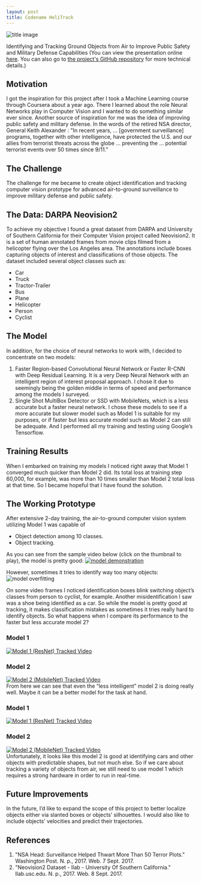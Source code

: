 ```yaml
---
layout: post
title: Codename HeliTrack
---
```


![title image](https://www.wired.com/images_blogs/dangerroom/2010/11/061109-F-9999X-0471.jpg)

Identifying and Tracking Ground Objects from Air to Improve Public Safety and Military Defense Capabilities (You can view the presentation online [here](https://docs.google.com/presentation/d/e/2PACX-1vQuCGiDUtic_qHUC4cYvti4GBEuiHFdfCJHUNcjsOcy3bD8EBUe51VdLiOq3yavRLEc_sPuhjduNr3U/pub?start=true&loop=false&delayms=15000). You can also go to [the project's GitHub repository](https://github.com/aleksod/Main_Repo/tree/master/Projects/HeliTrack) for more technical details.)

## Motivation  
I got the inspiration for this project after I took a Machine Learning course through Coursera about a year ago. There I learned about the role Neural Networks play in Computer Vision and I wanted to do something similar ever since. Another source of inspiration for me was the idea of improving public safety and military defense. In the words of the retired NSA director, General Keith Alexander : "In recent years, … [government surveillance] programs, together with other intelligence, have protected the U.S. and our allies from terrorist threats across the globe ... preventing the … potential terrorist events over 50 times since 9/11."

## The Challenge
The challenge for me became to create object identification and tracking computer vision prototype for advanced air-to-ground surveillance to improve military defense and public safety.

## The Data: DARPA Neovision2  
To achieve my objective I found a great dataset from DARPA and University of Southern California for their Computer Vision project called Neovision2. It is a set of human annotated frames from movie clips filmed from a helicopter flying over the Los Angeles area. The annotations include boxes capturing objects of interest and classifications of those objects. The dataset included several object classes such as:
* Car
* Truck
* Tractor-Trailer
* Bus
* Plane
* Helicopter
* Person
* Cyclist

## The Model  
In addition, for the choice of neural networks to work with, I decided to concentrate on two models:
1. Faster Region-based Convolutional Neural Network or Faster R-CNN with Deep Residual Learning. It is a very Deep Neural Network with an intelligent region of interest proposal approach. I chose it due to seemingly being the golden middle in terms of speed and performance among the models I surveyed.
2. Single Shot MultiBox Detector or SSD with MobileNets, which is a less accurate but a faster neural network.
I chose these models to see if a more accurate but slower model such as Model 1  is suitable for my purposes, or if faster but less accurate model such as Model 2 can still be adequate.  And I performed all my training and testing using Google’s Tensorflow.

## Training Results  
When I embarked on training my models I noticed right away that Model 1 converged much quicker than Model 2 did. Its total loss at training step 60,000, for example, was more than 10 times smaller than Model 2 total loss at that time. So I became hopeful that I have found the solution.

## The Working Prototype  
After extensive 2-day training, the air-to-ground computer vision system utilizing Model 1 was capable of
* Object detection among 10 classes.
* Object tracking.  

As you can see from the sample video below (click on the thumbnail to play), the model is pretty good:
[![model demonstration](https://i1.ytimg.com/vi/im2-BVwxeZI/hqdefault.jpg)](https://www.youtube.com/watch?v=im2-BVwxeZI)  

However, sometimes it tries to identify way too many objects:
![model overfitting](https://i.imgur.com/cHkt37n.png)  

On some video frames I noticed identification boxes blink switching object’s classes from person to cyclist, for example. Another misidentification I saw was a shoe being identified as a car. So while the model is pretty good at tracking, it makes classification mistakes as sometimes it tries really hard to identify objects. So what happens when I compare its performance to the faster but less accurate model 2?

### Model 1
[![Model 1 (ResNet) Tracked Video](https://i1.ytimg.com/vi/3j7zlDC0-dg/hqdefault.jpg)](https://www.youtube.com/watch?v=3j7zlDC0-dg&feature=youtu.be)
### Model 2
[![Model 2 (MobileNet) Tracked Video](https://i1.ytimg.com/vi/5q99wtbXWpU/hqdefault.jpg)](https://www.youtube.com/watch?v=5q99wtbXWpU&feature=youtu.be)  
From here we can see that even the “less intelligent” model 2 is doing really well.  Maybe it can be a better model for the task at hand.

### Model 1
[![Model 1 (ResNet) Tracked Video](https://i1.ytimg.com/vi/SkOvcAFx_1I/hqdefault.jpg)](https://youtu.be/SkOvcAFx_1I)
### Model 2
[![Model 2 (MobileNet) Tracked Video](https://i1.ytimg.com/vi/lyXaKCBY_5E/hqdefault.jpg)](https://youtu.be/lyXaKCBY_5Ee)  
Unfortunately, it looks like this model 2 is good at identifying cars and other objects with predictable shapes, but not much else. So if we care about tracking a variety of objects from air, we still need to use model 1  which requires a strong hardware in order to run in real-time.  

## Future Improvements  
In the future, I’d like to expand the scope of this project to better localize objects either via slanted boxes or objects’ silhouettes. I would also like to include objects’ velocities and predict their trajectories.

## References  
1. "NSA Head: Surveillance Helped Thwart More Than 50 Terror Plots." Washington Post. N. p., 2017. Web. 7 Sept. 2017.
2. "Neovision2 Dataset - Ilab - University Of Southern California." Ilab.usc.edu. N. p., 2017. Web. 8 Sept. 2017.

